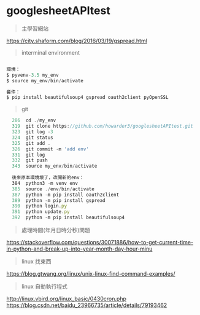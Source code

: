 # googlesheetAPItest
> 主學習網站

https://city.shaform.com/blog/2016/03/19/gspread.html

> interminal 
> environment

```javascript

環境：
$ pyvenv-3.5 my_env
$ source my_env/bin/activate

套件：
$ pip install beautifulsoup4 gspread oauth2client pyOpenSSL

```

> git 

```javascript
  286  cd ./my_env
  319  git clone https://github.com/howarder3/googlesheetAPItest.git
  323  git log -3
  324  git status
  325  git add .
  326  git commit -m 'add env'
  331  git log
  332  git push
  343  source my_env/bin/activate
  
  後來原本環境壞了，改開新的env：
  384  python3 -m venv env
  385  source ./env/bin/activate
  387  python -m pip install oauth2client
  389  python -m pip install gspread
  390  python login.py 
  391  python update.py
  392  python -m pip install beautifulsoup4
```

> 處理時間(年月日時分秒)問題

https://stackoverflow.com/questions/30071886/how-to-get-current-time-in-python-and-break-up-into-year-month-day-hour-minu

> linux 找東西

https://blog.gtwang.org/linux/unix-linux-find-command-examples/

> linux 自動執行程式

http://linux.vbird.org/linux_basic/0430cron.php
https://blog.csdn.net/baidu_23966735/article/details/79193462
